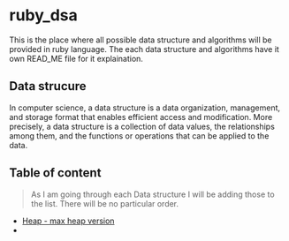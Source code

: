 # ruby_dsa
This is the place where all possible data structure and algorithms will be provided in ruby language. The each data structure and algorithms have it own READ_ME file for it explaination.

## Data strucure
In computer science, a data structure is a data organization, management, and storage format that enables efficient access and modification. More precisely, a data structure is a collection of data values, the relationships among them, and the functions or operations that can be applied to the data.

## Table of content
> As I am going through each Data structure I will be adding those to the list. There will be no particular order.
- [Heap - max heap version](./heap/README.md)
- 
